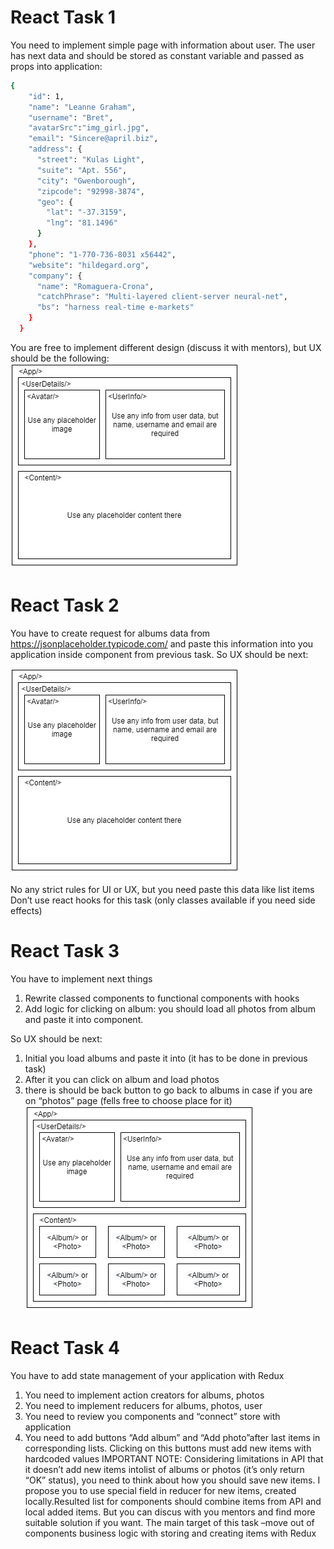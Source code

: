# React Task 1

You need to implement simple page with information about user.
The user has next data and should be stored as constant variable and passed as props into application:

```sh
{
    "id": 1,
    "name": "Leanne Graham",
    "username": "Bret",
    "avatarSrc":"img_girl.jpg",
    "email": "Sincere@april.biz",
    "address": {
      "street": "Kulas Light",
      "suite": "Apt. 556",
      "city": "Gwenborough",
      "zipcode": "92998-3874",
      "geo": {
        "lat": "-37.3159",
        "lng": "81.1496"
      }
    },
    "phone": "1-770-736-8031 x56442",
    "website": "hildegard.org",
    "company": {
      "name": "Romaguera-Crona",
      "catchPhrase": "Multi-layered client-server neural-net",
      "bs": "harness real-time e-markets"
    }
  }
```

You are free to implement different design (discuss it with mentors), but UX should be the following:
![screenshot](./public/images/task10.png)

# React Task 2
You have to create request for albums data from https://jsonplaceholder.typicode.com/ and paste this information into you application inside <Content/> component from previous task.
So UX should be next: 

![screenshot](./public/images/task10-2.png)

No any strict rules for UI or UX, but you need paste this data like list items
Don’t use react hooks for this task (only classes available if you need side effects)

 
# React Task 3
You have to implement next things
1.	Rewrite classed components to functional components with hooks
2.	Add logic for clicking on album: you should load all photos from album and paste it into <Content/> component. 

So UX should be next: 
1.	Initial you load albums and paste it into <Content/> (it has to be done in previous task)
2.	After it you can click on album and load photos
3.	there is should be back button to go back to albums in case if you are on “photos” page (fells free to choose place for it)
![screenshot](./public/images/task10-3.png)

# React Task 4
You have to add state management of your application with Redux
1.	You need to implement action creators for albums, photos
2.	You need to implement reducers for albums, photos, user
3.	You need to review you components and “connect” store with application
4.	You need to add buttons “Add album” and “Add photo”after last items in corresponding lists. Clicking on this buttons must add new items with hardcoded values 
IMPORTANT NOTE: Considering limitations in API that it doesn’t add new items intolist of albums or photos (it’s only return “OK” status), you need to think about how you should save new items. I propose you to use special field in reducer for new items, created locally.Resulted list for components should combine items from API and local added items. But you can discus with you mentors and find more suitable solution if you want. The main target of this task –move out of components business logic with storing and creating items with Redux
